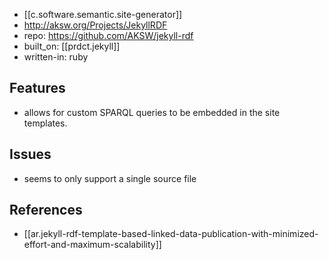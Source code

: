
- [[c.software.semantic.site-generator]]
- http://aksw.org/Projects/JekyllRDF
- repo: https://github.com/AKSW/jekyll-rdf
- built_on: [[prdct.jekyll]]
- written-in: ruby

## Features

- allows for custom SPARQL queries to be embedded in the site templates.

## Issues

- seems to only support a single source file


## References

- [[ar.jekyll-rdf-template-based-linked-data-publication-with-minimized-effort-and-maximum-scalability]]